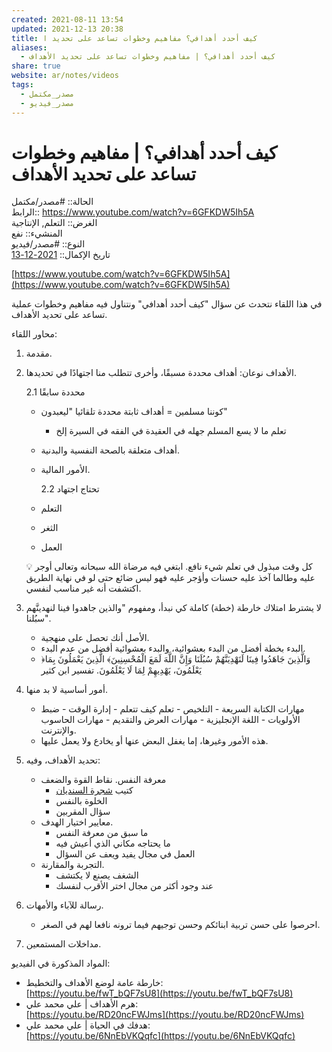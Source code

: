 ```yaml
---  
created: 2021-08-11 13:54  
updated: 2021-12-13 20:38  
title: كيف أحدد أهدافي؟ مفاهيم وخطوات تساعد على تحديد ا  
aliases:  
  - كيف أحدد أهدافي؟ | مفاهيم وخطوات تساعد على تحديد الأهداف  
share: true  
website: ar/notes/videos  
tags:  
  - مصدر_مكتمل  
  - مصدر_فيديو  
---  
```

  
  
# كيف أحدد أهدافي؟ | مفاهيم وخطوات تساعد على تحديد الأهداف  
  
الحالة:: #مصدر/مكتمل  
الرابط:: https://www.youtube.com/watch?v=6GFKDW5Ih5A  
الغرض:: التعلم, اﻹنتاجية  
المنشيء:: نفع  
النوع:: #مصدر/فيديو  
تاريخ اﻹكمال:: [2021-12-13](2021-12-13.md)  
  
[https://www.youtube.com/watch?v=6GFKDW5Ih5A](https://www.youtube.com/watch?v=6GFKDW5Ih5A)  
  
في هذا اللقاء نتحدث عن سؤال "كيف أحدد أهدافي" ونتناول فيه مفاهيم وخطوات عملية تساعد على تحديد الأهداف.  
  
محاور اللقاء:  
  
1. مقدمة.  
2. الأهداف نوعان: أهداف محددة مسبقًا، وأخرى تتطلب منا اجتهادًا في تحديدها.  
  
   2.1 محددة سابقًا  
  
   - كوننا مسلمين = أهداف ثابتة محددة تلقائيا "ليعبدون"  
     - تعلم ما لا يسع المسلم جهله في العقيدة في الفقه في السيرة إلخ  
   - أهداف متعلقة بالصحة النفسية والبدنية.  
   - اﻷمور المالية.  
  
     2.2 تحتاج اجتهاد  
  
   - التعلم  
   - الثغر  
   - العمل  
  
   <aside>  
   💡 كل وقت مبذول في تعلم شيء نافع. ابتغي فيه مرضاة الله سبحانه وتعالى أوجر عليه وطالما آخذ عليه حسنات وأؤجر عليه فهو ليس ضائع حتى لو في نهاية الطريق اكتشفت أنه غير مناسب لنفسي.  
  
   </aside>  
  
3. لا يشترط امتلاك خارطة (خطة) كاملة كي نبدأ، ومفهوم "والذين جاهدوا فينا لنهدينَّهم سبُلنا".  
   - الأصل أنك تحصل على منهجية.  
   - البدء بخطة أفضل من البدء بعشوائية، والبدء بعشوائية أفضل من عدم البدء.  
   - ﴿وَالَّذِينَ جَاهَدُوا فِينَا لَنَهْدِيَنَّهُمْ سُبُلَنَا وَإِنَّ اللَّهَ لَمَعَ الْمُحْسِنِينَ﴾ الَّذِينَ يَعْمَلُونَ بِمَا يَعْلَمُونَ، يَهْدِيهِمْ لِمَا لَا يَعْلَمُونَ. تفسير ابن كثير  
4. أمور أساسية لا بد منها.  
   - مهارات الكتابة السريعة - التلخيص - تعلم كيف تتعلم - إدارة الوقت - ضبط الأولويات - اللغة اﻹنجليزية - مهارات العرض والتقديم - مهارات الحاسوب واﻹنترنت.  
   - هذه اﻷمور وغيرها، إما يغفل البعض عنها أو يخادع ولا يعمل عليها.  
5. تحديد الأهداف، وفيه:  
   - معرفة النفس. نقاط القوة والضعف  
     - كتيب [شجرة السنديان](https://bit.ly/37ZOkX3)  
     - الخلوة بالنفس  
     - سؤال المقربين  
   - معايير اختيار الهدف.  
     - ما سبق من معرفة النفس  
     - ما يحتاجه مكاني الذي أعيش فيه  
     - العمل في مجال يفيد ويعف عن السؤال  
   - التجربة والمقارنة.  
     - الشغف يصنع لا يكتشف  
     - عند وجود أكثر من مجال اختر اﻷقرب لنفسك  
6. رسالة للآباء والأمهات.  
   - احرصوا على حسن تربية ابنائكم وحسن توجيهم فيما ترونه نافعا لهم في الصغر.  
7. مداخلات المستمعين.  
  
المواد المذكورة في الفيديو:  
  
- خارطة عامة لوضع الأهداف والتخطيط:  
  [https://youtu.be/fwT_bQF7sU8](https://youtu.be/fwT_bQF7sU8)  
- هرم الأهداف | علي محمد علي:  
  [https://youtu.be/RD20ncFWJms](https://youtu.be/RD20ncFWJms)  
- هدفك في الحياة | علي محمد علي:  
  [https://youtu.be/6NnEbVKQqfc](https://youtu.be/6NnEbVKQqfc)  
